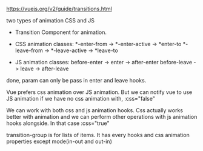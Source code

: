https://vuejs.org/v2/guide/transitions.html

two types of animation CSS and JS

- Transition Component for animation.

- CSS animation classes: 
*-enter-from -> *-enter-active -> *enter-to
*-leave-from -> *-leave-active -> *leave-to


- JS animation classes: 
before-enter -> enter -> after-enter
before-leave -> leave -> after-leave

done, param can only be pass in enter and leave hooks.


Vue prefers css animation over JS animation. But we can notify vue to use JS animation if we have no css animation with, :css="false"

We can work with both css and js animation hooks. Css actually works better with animation and we can perform
other operations with js animation hooks alongside. In that case :css="true"

transition-group is for lists of items. It has every hooks and css animation properties except mode(in-out and out-in)